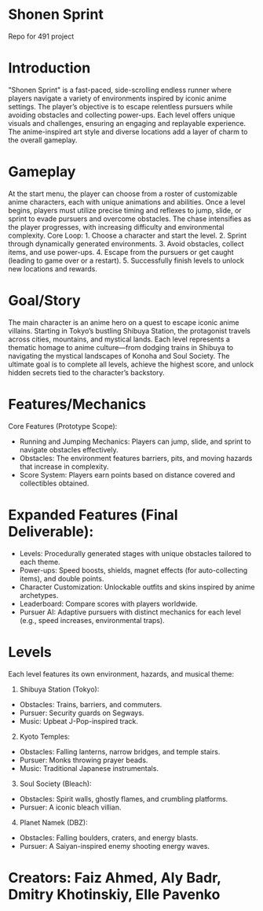 # Shonen Sprint
Repo for 491 project

# Introduction
"Shonen Sprint" is a fast-paced, side-scrolling endless runner where players navigate a variety of environments inspired by iconic anime settings. The player’s objective is to escape relentless pursuers while avoiding obstacles and collecting power-ups. Each level offers unique visuals and challenges, ensuring an engaging and replayable experience. The anime-inspired art style and diverse locations add a layer of charm to the overall gameplay.

# Gameplay
At the start menu, the player can choose from a roster of customizable anime characters, each with unique animations and abilities. Once a level begins, players must utilize precise timing and reflexes to jump, slide, or sprint to evade pursuers and overcome obstacles. The chase intensifies as the player progresses, with increasing difficulty and environmental complexity.
  Core Loop:
    1.	Choose a character and start the level.
    2.	Sprint through dynamically generated environments.
    3.	Avoid obstacles, collect items, and use power-ups.
    4.	Escape from the pursuers or get caught (leading to game over or a restart).
    5.	Successfully finish levels to unlock new locations and rewards.

# Goal/Story
The main character is an anime hero on a quest to escape iconic anime villains. Starting in Tokyo’s bustling Shibuya Station, the protagonist travels across cities, mountains, and mystical lands. Each level represents a thematic homage to anime culture—from dodging trains in Shibuya to navigating the mystical landscapes of Konoha and Soul Society. The ultimate goal is to complete all levels, achieve the highest score, and unlock hidden secrets tied to the character’s backstory.

# Features/Mechanics
Core Features (Prototype Scope):
-	Running and Jumping Mechanics: Players can jump, slide, and sprint to navigate obstacles effectively.
-	Obstacles: The environment features barriers, pits, and moving hazards that increase in complexity.
-	Score System: Players earn points based on distance covered and collectibles obtained.
# Expanded Features (Final Deliverable):
-	Levels: Procedurally generated stages with unique obstacles tailored to each theme.
-	Power-ups: Speed boosts, shields, magnet effects (for auto-collecting items), and double points.
-	Character Customization: Unlockable outfits and skins inspired by anime archetypes.
-	Leaderboard: Compare scores with players worldwide.
-	Pursuer AI: Adaptive pursuers with distinct mechanics for each level (e.g., speed increases, environmental traps).

# Levels
Each level features its own environment, hazards, and musical theme:
1.	Shibuya Station (Tokyo):
-  	Obstacles: Trains, barriers, and commuters.
-	Pursuer: Security guards on Segways.
-	Music: Upbeat J-Pop-inspired track.
2.	Kyoto Temples:
-	Obstacles: Falling lanterns, narrow bridges, and temple stairs.
-	Pursuer: Monks throwing prayer beads.
-	Music: Traditional Japanese instrumentals.
3.	Soul Society (Bleach):
-	Obstacles: Spirit walls, ghostly flames, and crumbling platforms.
-	Pursuer: A iconic bleach villian.
4.	Planet Namek (DBZ):
-	Obstacles: Falling boulders, craters, and energy blasts.
-	Pursuer: A Saiyan-inspired enemy shooting energy waves.


# Creators: Faiz Ahmed, Aly Badr, Dmitry Khotinskiy, Elle Pavenko
